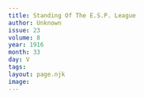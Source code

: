 ```yaml
---
title: Standing Of The E.S.P. League
author: Unknown
issue: 23
volume: 8
year: 1916
month: 33
day: V
tags:
layout: page.njk
image:
---
```

